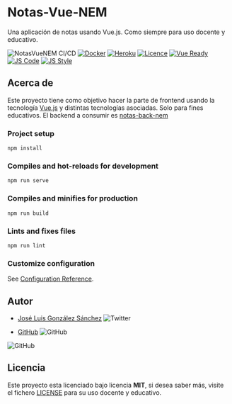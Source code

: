 # Notas-Vue-NEM

Una aplicación de notas usando Vue.js. Como siempre para uso docente y educativo.

![NotasVueNEM CI/CD](https://github.com/joseluisgs/notas-vue-nem/workflows/NotasVueNEM%20CI/CD/badge.svg)
[![Docker](https://img.shields.io/badge/Docker-Ready-blue)](https://hub.docker.com/r/joseluisgs/notas-vue-nem)
[![Heroku](https://img.shields.io/badge/Heroku-Ready-blueviolet)](https://notas-vue-nem.herokuapp.com/)
[![Licence](https://img.shields.io/github/license/joseluisgs/NodeMonRest)](https://github.com/joseluisgs/NodeMonRest/blob/master/LICENSE)
[![Vue Ready](https://img.shields.io/badge/Vue.js-%20Ready-%2342b983)](https://es.vuejs.org/)
[![JS Code](https://img.shields.io/badge/JS%20Code-ES2019-yellow)](https://www.ecma-international.org/ecma-262)
[![JS Style](https://img.shields.io/badge/JS%20Style-AirBnB-ff69b4)](https://airbnb.io/javascript)

## Acerca de
Este proyecto tiene como objetivo hacer la parte de frontend usando la tecnología [Vue.js](https://es.vuejs.org/index.html) y distintas tecnologías asociadas. Solo para fines educativos. El backend a consumir es [notas-back-nem](https://github.com/joseluisgs/notas-back-nem)

### Project setup
```
npm install
```

### Compiles and hot-reloads for development
```
npm run serve
```

### Compiles and minifies for production
```
npm run build
```

### Lints and fixes files
```
npm run lint
```

### Customize configuration
See [Configuration Reference](https://cli.vuejs.org/config/).

## Autor
* [José Luis González Sánchez](https://twitter.com/joseluisgonsan) ![Twitter](https://img.shields.io/twitter/follow/joseluisgonsan?style=social)


* [GitHub](https://github.com/joseluisgs) ![GitHub](https://img.shields.io/github/followers/joseluisgs?style=social)

![GitHub](https://img.shields.io/github/last-commit/joseluisgs/notas-vue-nem)

## Licencia
Este proyecto esta licenciado bajo licencia __MIT__, si desea saber más, visite el fichero [LICENSE](https://github.com/joseluisgs/notas-vue-nem/blob/master/LICENSE) para su uso docente y educativo.

